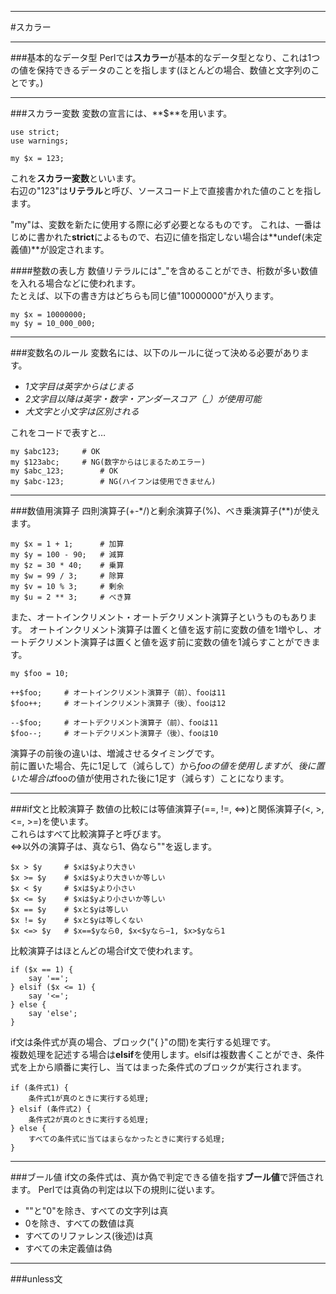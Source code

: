 
---
#スカラー

---
###基本的なデータ型
Perlでは**スカラー**が基本的なデータ型となり、これは1つの値を保持できるデータのことを指します(ほとんどの場合、数値と文字列のことです。)  

---
###スカラー変数
変数の宣言には、**$**を用います。

	use strict;
	use warnings;
	  
	my $x = 123;

これを**スカラー変数**といいます。  
右辺の"123"は**リテラル**と呼び、ソースコード上で直接書かれた値のことを指します。  

"my"は、変数を新たに使用する際に必ず必要となるものです。
これは、一番はじめに書かれた**strict**によるもので、右辺に値を指定しない場合は**undef(未定義値)**が設定されます。

####整数の表し方
数値リテラルには"_"を含めることができ、桁数が多い数値を入れる場合などに使われます。  
たとえば、以下の書き方はどちらも同じ値"10000000"が入ります。

	my $x = 10000000;
	my $y = 10_000_000;

---
###変数名のルール
変数名には、以下のルールに従って決める必要があります。  

* *1文字目は英字からはじまる*
* *2文字目以降は英字・数字・アンダースコア（_）が使用可能*
* *大文字と小文字は区別される*

これをコードで表すと…

	my $abc123;		# OK
	my $123abc;		# NG(数字からはじまるためエラー)
	my $abc_123;		# OK
	my $abc-123;		# NG(ハイフンは使用できません)


---
###数値用演算子
四則演算子(+-*/)と剰余演算子(%)、べき乗演算子(**)が使えます。

	my $x = 1 + 1;		# 加算
	my $y = 100 - 90;	# 減算
	my $z = 30 * 40;	# 乗算
	my $w = 99 / 3;		# 除算
	my $v = 10 % 3;		# 剰余
	my $u = 2 ** 3;		# べき算

また、オートインクリメント・オートデクリメント演算子というものもあります。
オートインクリメント演算子は置くと値を返す前に変数の値を1増やし、オートデクリメント演算子は置くと値を返す前に変数の値を1減らすことができます。

	my $foo = 10;

	++$foo;		# オートインクリメント演算子（前）、fooは11
	$foo++;		# オートインクリメント演算子（後）、fooは12

	--$foo;		# オートデクリメント演算子（前）、fooは11
	$foo--;		# オートデクリメント演算子（後）、fooは10

演算子の前後の違いは、増減させるタイミングです。  
前に置いた場合、先に1足して（減らして）から$fooの値を使用しますが、後に置いた場合は$fooの値が使用された後に1足す（減らす）ことになります。

---
###if文と比較演算子
数値の比較には等値演算子(==, !=, <=>)と関係演算子(<, >, <=, >=)を使います。  
これらはすべて比較演算子と呼びます。  
<=>以外の演算子は、真なら1、偽なら""を返します。

	$x > $y		# $xは$yより大きい
	$x >= $y	# $xは$yより大きいか等しい
	$x < $y		# $xは$yより小さい
	$x <= $y	# $xは$yより小さいか等しい
	$x == $y	# $xと$yは等しい
	$x != $y	# $xと$yは等しくない
	$x <=> $y	# $x==$yなら0, $x<$yなら−1, $x>$yなら1

比較演算子はほとんどの場合if文で使われます。

	if ($x == 1) {
		say '==';
	} elsif ($x <= 1) {
		say '<=';
	} else {
		say 'else';
	}
if文は条件式が真の場合、ブロック("{ }"の間)を実行する処理です。  
複数処理を記述する場合は**elsif**を使用します。elsifは複数書くことができ、条件式を上から順番に実行し、当てはまった条件式のブロックが実行されます。

	if (条件式1) {
		条件式1が真のときに実行する処理;
	} elsif (条件式2) {
		条件式2が真のときに実行する処理;
	} else {
		すべての条件式に当てはまらなかったときに実行する処理;
	}

---
###ブール値
if文の条件式は、真か偽で判定できる値を指す**ブール値**で評価されます。
Perlでは真偽の判定は以下の規則に従います。

* ""と"0"を除き、すべての文字列は真
* 0を除き、すべての数値は真
* すべてのリファレンス(後述)は真
* すべての未定義値は偽

---
###unless文
